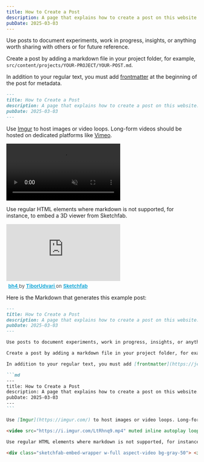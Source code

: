 ```yaml
---
title: How to Create a Post
description: A page that explains how to create a post on this website.
pubDate: 2025-03-03
---
```


Use posts to document experiments, work in progress, insights, or anything worth sharing with others or for future reference.

Create a post by adding a markdown file in your project folder, for example, `src/content/projects/YOUR-PROJECT/YOUR-POST.md`.

In addition to your regular text, you must add [frontmatter](https://jekyllrb.com/docs/front-matter/) at the beginning of the post for metadata.

```md
---
title: How to Create a Post
description: A page that explains how to create a post on this website.
pubDate: 2025-03-03
---
```

Use [Imgur](https://imgur.com/) to host images or video loops. Long-form videos should be hosted on dedicated platforms like [Vimeo](https://vimeo.com/).

<video src="https://i.imgur.com/LtRhnq9.mp4" muted inline autoplay loop></video>

Use regular HTML elements where markdown is not supported, for instance, to embed a 3D viewer from Sketchfab.

<div class="sketchfab-embed-wrapper w-full aspect-video bg-gray-50"> <iframe title="bh4" class="w-full h-full" frameborder="0" allowfullscreen mozallowfullscreen="true" webkitallowfullscreen="true" allow="autoplay; fullscreen; xr-spatial-tracking" xr-spatial-tracking execution-while-out-of-viewport execution-while-not-rendered web-share src="https://sketchfab.com/models/4dda80925ba4455996c95886b708d910/embed"> </iframe> <p style="font-size: 13px; font-weight: normal; margin: 5px; color: #4A4A4A;"> <a href="https://sketchfab.com/3d-models/bh4-4dda80925ba4455996c95886b708d910?utm_medium=embed&utm_campaign=share-popup&utm_content=4dda80925ba4455996c95886b708d910" target="_blank" rel="nofollow" style="font-weight: bold; color: #1CAAD9;"> bh4 </a> by <a href="https://sketchfab.com/TiborUdvari?utm_medium=embed&utm_campaign=share-popup&utm_content=4dda80925ba4455996c95886b708d910" target="_blank" rel="nofollow" style="font-weight: bold; color: #1CAAD9;"> TiborUdvari </a> on <a href="https://sketchfab.com?utm_medium=embed&utm_campaign=share-popup&utm_content=4dda80925ba4455996c95886b708d910" target="_blank" rel="nofollow" style="font-weight: bold; color: #1CAAD9;">Sketchfab</a></p></div>

Here is the Markdown that generates this example post:

~~~md
---
title: How to Create a Post
description: A page that explains how to create a post on this website.
pubDate: 2025-03-03
---

Use posts to document experiments, work in progress, insights, or anything worth sharing with others or for future reference.

Create a post by adding a markdown file in your project folder, for example, `src/content/projects/YOUR-PROJECT/YOUR-POST.md`.

In addition to your regular text, you must add [frontmatter](https://jekyllrb.com/docs/front-matter/) at the beginning of the post for metadata.

```md
---
title: How to Create a Post
description: A page that explains how to create a post on this website.
pubDate: 2025-03-03
---
```

Use [Imgur](https://imgur.com/) to host images or video loops. Long-form videos should be hosted on dedicated platforms like [Vimeo](https://vimeo.com/).

<video src="https://i.imgur.com/LtRhnq9.mp4" muted inline autoplay loop></video>

Use regular HTML elements where markdown is not supported, for instance, to embed a 3D viewer from Sketchfab.

<div class="sketchfab-embed-wrapper w-full aspect-video bg-gray-50"> <iframe title="bh4" class="w-full h-full" frameborder="0" allowfullscreen mozallowfullscreen="true" webkitallowfullscreen="true" allow="autoplay; fullscreen; xr-spatial-tracking" xr-spatial-tracking execution-while-out-of-viewport execution-while-not-rendered web-share src="https://sketchfab.com/models/4dda80925ba4455996c95886b708d910/embed"> </iframe> <p style="font-size: 13px; font-weight: normal; margin: 5px; color: #4A4A4A;"> <a href="https://sketchfab.com/3d-models/bh4-4dda80925ba4455996c95886b708d910?utm_medium=embed&utm_campaign=share-popup&utm_content=4dda80925ba4455996c95886b708d910" target="_blank" rel="nofollow" style="font-weight: bold; color: #1CAAD9;"> bh4 </a> by <a href="https://sketchfab.com/TiborUdvari?utm_medium=embed&utm_campaign=share-popup&utm_content=4dda80925ba4455996c95886b708d910" target="_blank" rel="nofollow" style="font-weight: bold; color: #1CAAD9;"> TiborUdvari </a> on <a href="https://sketchfab.com?utm_medium=embed&utm_campaign=share-popup&utm_content=4dda80925ba4455996c95886b708d910" target="_blank" rel="nofollow" style="font-weight: bold; color: #1CAAD9;">Sketchfab</a></p></div>
~~~
